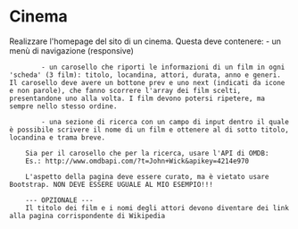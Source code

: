 # Cinema
 

Realizzare l'homepage del sito di un cinema. Questa deve contenere:
            - un menù di navigazione (responsive)

            - un carosello che riporti le informazioni di un film in ogni 'scheda' (3 film): titolo, locandina, attori, durata, anno e generi. Il carosello deve avere un bottone prev e uno next (indicati da icone e non parole), che fanno scorrere l'array dei film scelti, presentandone uno alla volta. I film devono potersi ripetere, ma sempre nello stesso ordine.

            - una sezione di ricerca con un campo di input dentro il quale è possibile scrivere il nome di un film e ottenere al di sotto titolo, locandina e trama breve.
        
        Sia per il carosello che per la ricerca, usare l'API di OMDB:
        Es.: http://www.omdbapi.com/?t=John+Wick&apikey=4214e970

        L'aspetto della pagina deve essere curato, ma è vietato usare Bootstrap. NON DEVE ESSERE UGUALE AL MIO ESEMPIO!!!

        --- OPZIONALE ---
        Il titolo dei film e i nomi degli attori devono diventare dei link alla pagina corrispondente di Wikipedia